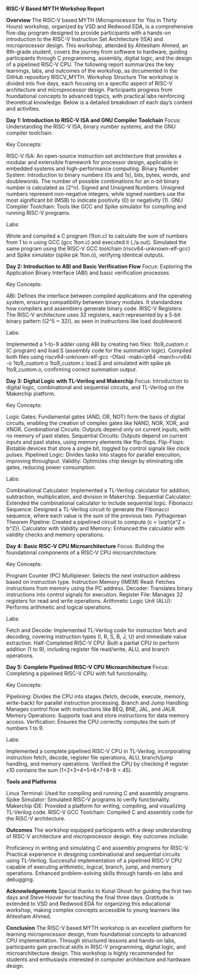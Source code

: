 **RISC-V Based MYTH Workshop Report**

**Overview**
The RISC-V based MYTH (Microprocessor for You in Thirty Hours) workshop, organized by VSD and Redwood EDA, is a comprehensive five-day program designed to provide participants with a hands-on introduction to the RISC-V Instruction Set Architecture (ISA) and microprocessor design. This workshop, attended by Ahtesham Ahmed, an 8th-grade student, covers the journey from software to hardware, guiding participants through C programming, assembly, digital logic, and the design of a pipelined RISC-V CPU. The following report summarizes the key learnings, labs, and outcomes of the workshop, as documented in the GitHub repository RISCV_MYTH.
Workshop Structure
The workshop is divided into five days, each focusing on a specific aspect of RISC-V architecture and microprocessor design. Participants progress from foundational concepts to advanced topics, with practical labs reinforcing theoretical knowledge. Below is a detailed breakdown of each day’s content and activities.


**Day 1: Introduction to RISC-V ISA and GNU Compiler Toolchain**
Focus: Understanding the RISC-V ISA, binary number systems, and the GNU compiler toolchain.

Key Concepts:

RISC-V ISA: An open-source instruction set architecture that provides a modular and extensible framework for processor design, applicable in embedded systems and high-performance computing.
Binary Number System: Introduction to binary numbers (0s and 1s), bits, bytes, words, and doublewords. The number of possible combinations for an n-bit binary number is calculated as (2^n).
Signed and Unsigned Numbers: Unsigned numbers represent non-negative integers, while signed numbers use the most significant bit (MSB) to indicate positivity (0) or negativity (1).
GNU Compiler Toolchain: Tools like GCC and Spike simulator for compiling and running RISC-V programs.


Labs:

Wrote and compiled a C program (1ton.c) to calculate the sum of numbers from 1 to n using GCC (gcc 1ton.c) and executed it (./a.out).
Simulated the same program using the RISC-V GCC toolchain (riscv64-unknown-elf-gcc) and Spike simulator (spike pk 1ton.o), verifying identical outputs.



**Day 2: Introduction to ABI and Basic Verification Flow**
Focus: Exploring the Application Binary Interface (ABI) and basic verification processes.

Key Concepts:

ABI: Defines the interface between compiled applications and the operating system, ensuring compatibility between binary modules. It standardizes how compilers and assemblers generate binary code.
RISC-V Registers: The RISC-V architecture uses 32 registers, each represented by a 5-bit binary pattern ((2^5 = 32)), as seen in instructions like load doubleword.


Labs:

Implemented a 1-to-9 adder using ABI by creating two files: 1to9_custom.c (C program) and load.S (assembly code for the summation logic).
Compiled both files using riscv64-unknown-elf-gcc -Ofast -mabi=lp64 -march=rv64i -o 1to9_custom.o 1to9_custom.c load.S and simulated with spike pk 1to9_custom.o, confirming correct summation output.



**Day 3: Digital Logic with TL-Verilog and Makerchip**
Focus: Introduction to digital logic, combinational and sequential circuits, and TL-Verilog on the Makerchip platform.

Key Concepts:

Logic Gates: Fundamental gates (AND, OR, NOT) form the basis of digital circuits, enabling the creation of complex gates like NAND, NOR, XOR, and XNOR.
Combinational Circuits: Outputs depend only on current inputs, with no memory of past states.
Sequential Circuits: Outputs depend on current inputs and past states, using memory elements like flip-flops.
Flip-Flops: Bistable devices that store a single bit, toggled by control signals like clock pulses.
Pipelined Logic: Divides tasks into stages for parallel execution, improving throughput.
Validity: Optimizes chip design by eliminating idle gates, reducing power consumption.


Labs:

Combinational Calculator: Implemented a TL-Verilog calculator for addition, subtraction, multiplication, and division in Makerchip.
Sequential Calculator: Extended the combinational calculator to include sequential logic.
Fibonacci Sequence: Designed a TL-Verilog circuit to generate the Fibonacci sequence, where each value is the sum of the previous two.
Pythagorean Theorem Pipeline: Created a pipelined circuit to compute (c = \sqrt{a^2 + b^2}).
Calculator with Validity and Memory: Enhanced the calculator with validity checks and memory operations.



**Day 4: Basic RISC-V CPU Microarchitecture**
Focus: Building the foundational components of a RISC-V CPU microarchitecture.

Key Concepts:

Program Counter (PC) Multiplexer: Selects the next instruction address based on instruction type.
Instruction Memory (IMEM) Read: Fetches instructions from memory using the PC address.
Decoder: Translates binary instructions into control signals for execution.
Register File: Manages 32 registers for read and write operations.
Arithmetic Logic Unit (ALU): Performs arithmetic and logical operations.


Labs:

Fetch and Decode: Implemented TL-Verilog code for instruction fetch and decoding, covering instruction types (I, R, S, B, J, U) and immediate value extraction.
Half-Completed RISC-V CPU: Built a partial CPU to perform addition (1 to 9), including register file read/write, ALU, and branch operations.



**Day 5: Complete Pipelined RISC-V CPU Microarchitecture**
Focus: Completing a pipelined RISC-V CPU with full functionality.

Key Concepts:

Pipelining: Divides the CPU into stages (fetch, decode, execute, memory, write-back) for parallel instruction processing.
Branch and Jump Handling: Manages control flow with instructions like BEQ, BNE, JAL, and JALR.
Memory Operations: Supports load and store instructions for data memory access.
Verification: Ensures the CPU correctly computes the sum of numbers 1 to 9.


Labs:

Implemented a complete pipelined RISC-V CPU in TL-Verilog, incorporating instruction fetch, decode, register file operations, ALU, branch/jump handling, and memory operations.
Verified the CPU by checking if register x10 contains the sum (1+2+3+4+5+6+7+8+9 = 45).



**Tools and Platforms**

Linux Terminal: Used for compiling and running C and assembly programs.
Spike Simulator: Simulated RISC-V programs to verify functionality.
Makerchip IDE: Provided a platform for writing, compiling, and visualizing TL-Verilog code.
RISC-V GCC Toolchain: Compiled C and assembly code for the RISC-V architecture.

**Outcomes**
The workshop equipped participants with a deep understanding of RISC-V architecture and microprocessor design. Key outcomes include:

Proficiency in writing and simulating C and assembly programs for RISC-V.
Practical experience in designing combinational and sequential circuits using TL-Verilog.
Successful implementation of a pipelined RISC-V CPU capable of executing arithmetic, logical, branch, jump, and memory operations.
Enhanced problem-solving skills through hands-on labs and debugging.


**Acknowledgements**
Special thanks to Kunal Ghosh for guiding the first two days and Steve Hoover for teaching the final three days. Gratitude is extended to VSD and Redwood EDA for organizing this educational workshop, making complex concepts accessible to young learners like Ahtesham Ahmed.

**Conclusion**
The RISC-V based MYTH workshop is an excellent platform for learning microprocessor design, from foundational concepts to advanced CPU implementation. Through structured lessons and hands-on labs, participants gain practical skills in RISC-V programming, digital logic, and microarchitecture design. This workshop is highly recommended for students and enthusiasts interested in computer architecture and hardware design.
